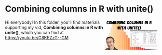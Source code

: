 # Combining columns in R with unite()
[<img src="unite thumb.png" align="right" height="100" />](<https://youtu.be/G8KEZzG--GM>)

Hi everybody! In this folder, you'll find materials supporting my vid, **Combining columns in R with unite()**, which you can find at <https://youtu.be/G8KEZzG--GM>. 

